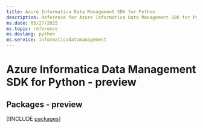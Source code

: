 ```yaml
---
title: Azure Informatica Data Management SDK for Python
description: Reference for Azure Informatica Data Management SDK for Python
ms.date: 05/27/2025
ms.topic: reference
ms.devlang: python
ms.service: informaticadatamanagement
---
```

# Azure Informatica Data Management SDK for Python - preview
## Packages - preview
[!INCLUDE [packages](informatica-data-management-index.md)]